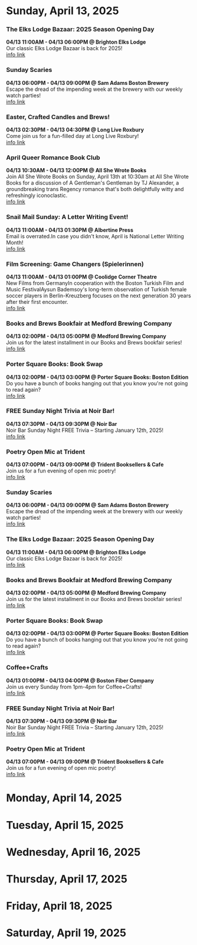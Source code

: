 # Sunday, April 13, 2025

### The Elks Lodge Bazaar: 2025 Season Opening Day

**04/13 11:00AM - 04/13 06:00PM @ Brighton Elks Lodge**  
Our classic Elks Lodge Bazaar is back for 2025!  
<a href="https://www.facebook.com/share/15aibCrazr/" target="_blank">info link</a>

### Sunday Scaries

**04/13 06:00PM - 04/13 09:00PM @ Sam Adams Boston Brewery**  
Escape the dread of the impending week at the brewery with our weekly watch parties!  
<a href="https://www.eventbrite.com/e/sunday-scaries-tickets-1126282965669?aff=oddtdtcreator" target="_blank">info link</a>

### Easter, Crafted Candles and Brews!

**04/13 02:30PM - 04/13 04:30PM @ Long Live Roxbury**  
Come join us for a fun-filled day at Long Live Roxbury!  
<a href="https://www.eventbrite.com/e/easter-crafted-candles-and-brews-tickets-1301415943119?aff=oddtdtcreator" target="_blank">info link</a>

### April Queer Romance Book Club

**04/13 10:30AM - 04/13 12:00PM @ All She Wrote Books**  
Join All She Wrote Books on Sunday, April 13th at 10:30am at All She Wrote Books for a discussion of A Gentleman's Gentleman by TJ Alexander, a groundbreaking trans Regency romance that's both delightfully witty and refreshingly iconoclastic.  
<a href="https://www.allshewrotebooks.com/events-1/april-queer-romance-book-club" target="_blank">info link</a>

### Snail Mail Sunday: A Letter Writing Event!

**04/13 11:00AM - 04/13 01:30PM @ Albertine Press**  
Email is overrated.In case you didn't know, April is National Letter Writing Month!  
<a href="https://albertinepress.com/collections/all/products/4-13-snail-mail-sunday-a-letter-writing-event?srsltid=AfmBOopi2NfeZEhWDC59uSK_Qqj99onc25cszOfK5JzI9TPcIsIIezQe" target="_blank">info link</a>

### Film Screening: Game Changers (Spielerinnen)

**04/13 11:00AM - 04/13 01:00PM @ Coolidge Corner Theatre**  
New Films from GermanyIn cooperation with the Boston Turkish Film and Music FestivalAysun Bademsoy's long-term observation of Turkish female soccer players in Berlin-Kreuzberg focuses on the next generation 30 years after their first encounter.  
<a href="https://www.goethe.de/ins/us/de/sta/bos/ver.cfm?event_id=26409351" target="_blank">info link</a>

### Books and Brews Bookfair at Medford Brewing Company

**04/13 02:00PM - 04/13 05:00PM @ Medford Brewing Company**  
Join us for the latest installment in our Books and Brews bookfair series!  
<a href="https://www.eventbrite.com/e/books-and-brews-bookfair-at-medford-brewing-company-tickets-1287378426529" target="_blank">info link</a>

### Porter Square Books: Book Swap

**04/13 02:00PM - 04/13 03:00PM @ Porter Square Books: Boston Edition**  
Do you have a bunch of books hanging out that you know you're not going to read again?  
<a href="https://www.portersquarebooks.com/event/book-swap-winter-event-series" target="_blank">info link</a>

### FREE Sunday Night Trivia at Noir Bar!

**04/13 07:30PM - 04/13 09:30PM @ Noir Bar**  
Noir Bar Sunday Night FREE Trivia – Starting January 12th, 2025!  
<a href="https://www.noir-bar.com/" target="_blank">info link</a>

### Poetry Open Mic at Trident

**04/13 07:00PM - 04/13 09:00PM @ Trident Booksellers & Cafe**  
Join us for a fun evening of open mic poetry!  
<a href="https://www.tridentbookscafe.com/event/poetry-open-mic-1" target="_blank">info link</a>

### Sunday Scaries

**04/13 06:00PM - 04/13 09:00PM @ Sam Adams Boston Brewery**  
Escape the dread of the impending week at the brewery with our weekly watch parties!  
<a href="https://www.eventbrite.com/e/sunday-scaries-tickets-1126282965669?aff=oddtdtcreator" target="_blank">info link</a>

### The Elks Lodge Bazaar: 2025 Season Opening Day

**04/13 11:00AM - 04/13 06:00PM @ Brighton Elks Lodge**  
Our classic Elks Lodge Bazaar is back for 2025!  
<a href="https://www.facebook.com/share/15aibCrazr/" target="_blank">info link</a>

### Books and Brews Bookfair at Medford Brewing Company

**04/13 02:00PM - 04/13 05:00PM @ Medford Brewing Company**  
Join us for the latest installment in our Books and Brews bookfair series!  
<a href="https://www.eventbrite.com/e/books-and-brews-bookfair-at-medford-brewing-company-tickets-1287378426529" target="_blank">info link</a>

### Porter Square Books: Book Swap

**04/13 02:00PM - 04/13 03:00PM @ Porter Square Books: Boston Edition**  
Do you have a bunch of books hanging out that you know you're not going to read again?  
<a href="https://www.portersquarebooks.com/event/book-swap-winter-event-series" target="_blank">info link</a>

### Coffee+Crafts

**04/13 01:00PM - 04/13 04:00PM @ Boston Fiber Company**  
Join us every Sunday from 1pm-4pm for Coffee+Crafts!  
<a href="https://www.bostonfibercompany.com" target="_blank">info link</a>

### FREE Sunday Night Trivia at Noir Bar!

**04/13 07:30PM - 04/13 09:30PM @ Noir Bar**  
Noir Bar Sunday Night FREE Trivia – Starting January 12th, 2025!  
<a href="https://www.noir-bar.com/" target="_blank">info link</a>

### Poetry Open Mic at Trident

**04/13 07:00PM - 04/13 09:00PM @ Trident Booksellers & Cafe**  
Join us for a fun evening of open mic poetry!  
<a href="https://www.tridentbookscafe.com/event/poetry-open-mic-1" target="_blank">info link</a>

# Monday, April 14, 2025

# Tuesday, April 15, 2025

# Wednesday, April 16, 2025

# Thursday, April 17, 2025

# Friday, April 18, 2025

# Saturday, April 19, 2025

